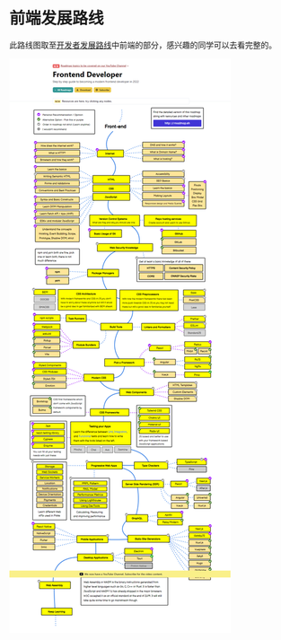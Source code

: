 # 前端发展路线

此路线图取至[开发者发展路线](https://github.com/kamranahmedse/developer-roadmap)中前端的部分，感兴趣的同学可以去看完整的。

![前端发展路线](2022-08-15-10-13-21.png)
